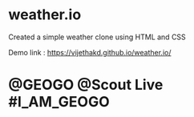 # weather.io
Created a simple weather clone using HTML and CSS

Demo link : https://vijethakd.github.io/weather.io/
# @GEOGO @Scout Live #I_AM_GEOGO
